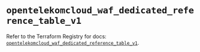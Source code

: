# `opentelekomcloud_waf_dedicated_reference_table_v1`

Refer to the Terraform Registry for docs: [`opentelekomcloud_waf_dedicated_reference_table_v1`](https://registry.terraform.io/providers/opentelekomcloud/opentelekomcloud/1.36.5/docs/resources/waf_dedicated_reference_table_v1).
